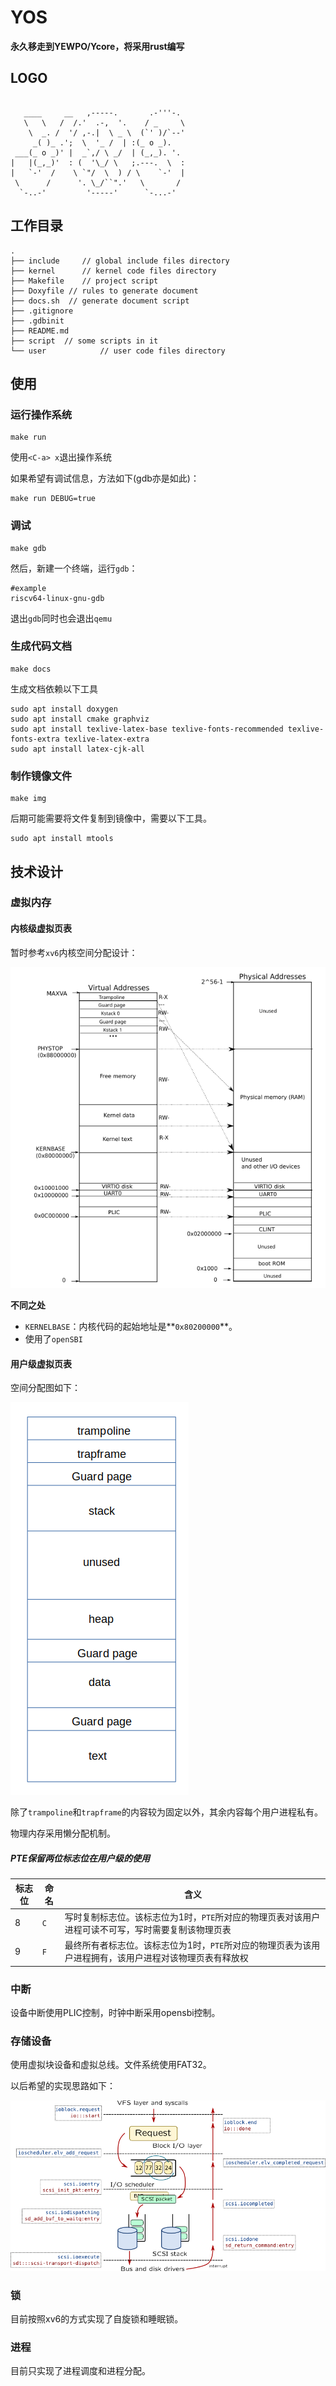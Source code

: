 # YOS

**永久移走到YEWPO/Ycore，将采用rust编写**

## LOGO

```

   ____     __   ,-----.       .-'''-.  
   \   \   /  /.'  .-,  '.    / _     \ 
    \  _. /  '/ ,-.|  \ _ \  (`' )/`--' 
     _( )_ .';  \  '_ /  | :(_ o _).    
 ___(_ o _)' |  _`,/ \ _/  | (_,_). '.  
|   |(_,_)'  : (  '\_/ \   ;.---.  \  : 
|   `-'  /    \ `"/  \  ) / \    `-'  | 
 \      /      '. \_/``".'   \       /  
  `-..-'         '-----'      `-...-'

```

## 工作目录

```
.
├── include		// global include files directory
├── kernel		// kernel code files directory
├── Makefile	// project script
├── Doxyfile // rules to generate document
├── docs.sh  // generate document script
├── .gitignore
├── .gdbinit
├── README.md
├── script  // some scripts in it
└── user			// user code files directory
```

## 使用

### 运行操作系统

```shell
make run
```

使用`<C-a> x`退出操作系统

如果希望有调试信息，方法如下(gdb亦是如此)：

```shell
make run DEBUG=true
```

### 调试

```shell
make gdb
```

然后，新建一个终端，运行`gdb`：

```shell
#example
riscv64-linux-gnu-gdb
```

退出`gdb`同时也会退出`qemu`

### 生成代码文档

```shell
make docs
```

生成文档依赖以下工具

```shell
sudo apt install doxygen
sudo apt install cmake graphviz
sudo apt install texlive-latex-base texlive-fonts-recommended texlive-fonts-extra texlive-latex-extra
sudo apt install latex-cjk-all
```

### 制作镜像文件

```shell
make img
```

后期可能需要将文件复制到镜像中，需要以下工具。

```shell
sudo apt install mtools
```

## 技术设计

### 虚拟内存

#### 内核级虚拟页表

暂时参考`xv6`内核空间分配设计：

![image-20230405193732290](https://raw.githubusercontent.com/YEWPO/yewpoblogonlinePic/main/image-20230405193732290.png)

**不同之处**

- `KERNELBASE`：内核代码的起始地址是**`0x80200000`**。
- 使用了`openSBI`

#### 用户级虚拟页表

空间分配图如下：

![image-20230405195454251](https://raw.githubusercontent.com/YEWPO/yewpoblogonlinePic/main/image-20230405195454251.png)

除了`trampoline`和`trapframe`的内容较为固定以外，其余内容每个用户进程私有。

物理内存采用懒分配机制。

##### PTE保留两位标志位在用户级的使用

| 标志位 | 命名 | 含义                                                         |
| ------ | ---- | ------------------------------------------------------------ |
| 8      | `C`  | 写时复制标志位。该标志位为1时，`PTE`所对应的物理页表对该用户进程可读不可写，写时需要复制该物理页表 |
| 9      | `F`  | 最终所有者标志位。该标志位为1时，`PTE`所对应的物理页表为该用户进程拥有，该用户进程对该物理页表有释放权 |

### 中断

设备中断使用PLIC控制，时钟中断采用opensbi控制。

### 存储设备

使用虚拟块设备和虚拟总线。文件系统使用FAT32。

以后希望的实现思路如下：

![linux-bio](https://raw.githubusercontent.com/YEWPO/yewpoblogonlinePic/main/linux-bio.png)

### 锁

目前按照xv6的方式实现了自旋锁和睡眠锁。

### 进程

目前只实现了进程调度和进程分配。
